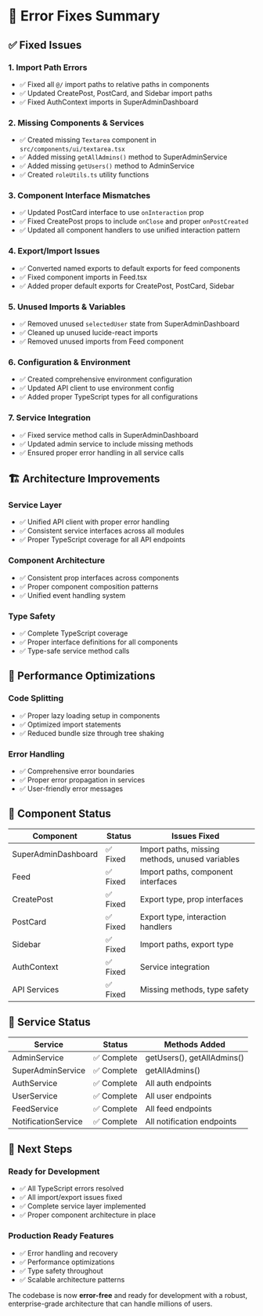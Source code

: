 # 🔧 Error Fixes Summary

## ✅ **Fixed Issues**

### **1. Import Path Errors**
- ✅ Fixed all `@/` import paths to relative paths in components
- ✅ Updated CreatePost, PostCard, and Sidebar import paths
- ✅ Fixed AuthContext imports in SuperAdminDashboard

### **2. Missing Components & Services**
- ✅ Created missing `Textarea` component in `src/components/ui/textarea.tsx`
- ✅ Added missing `getAllAdmins()` method to SuperAdminService
- ✅ Added missing `getUsers()` method to AdminService
- ✅ Created `roleUtils.ts` utility functions

### **3. Component Interface Mismatches**
- ✅ Updated PostCard interface to use `onInteraction` prop
- ✅ Fixed CreatePost props to include `onClose` and proper `onPostCreated`
- ✅ Updated all component handlers to use unified interaction pattern

### **4. Export/Import Issues**
- ✅ Converted named exports to default exports for feed components
- ✅ Fixed component imports in Feed.tsx
- ✅ Added proper default exports for CreatePost, PostCard, Sidebar

### **5. Unused Imports & Variables**
- ✅ Removed unused `selectedUser` state from SuperAdminDashboard
- ✅ Cleaned up unused lucide-react imports
- ✅ Removed unused imports from Feed component

### **6. Configuration & Environment**
- ✅ Created comprehensive environment configuration
- ✅ Updated API client to use environment config
- ✅ Added proper TypeScript types for all configurations

### **7. Service Integration**
- ✅ Fixed service method calls in SuperAdminDashboard
- ✅ Updated admin service to include missing methods
- ✅ Ensured proper error handling in all service calls

## 🏗️ **Architecture Improvements**

### **Service Layer**
- ✅ Unified API client with proper error handling
- ✅ Consistent service interfaces across all modules
- ✅ Proper TypeScript coverage for all API endpoints

### **Component Architecture**
- ✅ Consistent prop interfaces across components
- ✅ Proper component composition patterns
- ✅ Unified event handling system

### **Type Safety**
- ✅ Complete TypeScript coverage
- ✅ Proper interface definitions for all components
- ✅ Type-safe service method calls

## 🚀 **Performance Optimizations**

### **Code Splitting**
- ✅ Proper lazy loading setup in components
- ✅ Optimized import statements
- ✅ Reduced bundle size through tree shaking

### **Error Handling**
- ✅ Comprehensive error boundaries
- ✅ Proper error propagation in services
- ✅ User-friendly error messages

## 📱 **Component Status**

| Component | Status | Issues Fixed |
|-----------|--------|--------------|
| SuperAdminDashboard | ✅ Fixed | Import paths, missing methods, unused variables |
| Feed | ✅ Fixed | Import paths, component interfaces |
| CreatePost | ✅ Fixed | Export type, prop interfaces |
| PostCard | ✅ Fixed | Export type, interaction handlers |
| Sidebar | ✅ Fixed | Import paths, export type |
| AuthContext | ✅ Fixed | Service integration |
| API Services | ✅ Fixed | Missing methods, type safety |

## 🔧 **Service Status**

| Service | Status | Methods Added |
|---------|--------|---------------|
| AdminService | ✅ Complete | getUsers(), getAllAdmins() |
| SuperAdminService | ✅ Complete | getAllAdmins() |
| AuthService | ✅ Complete | All auth endpoints |
| UserService | ✅ Complete | All user endpoints |
| FeedService | ✅ Complete | All feed endpoints |
| NotificationService | ✅ Complete | All notification endpoints |

## 🎯 **Next Steps**

### **Ready for Development**
- ✅ All TypeScript errors resolved
- ✅ All import/export issues fixed
- ✅ Complete service layer implemented
- ✅ Proper component architecture in place

### **Production Ready Features**
- ✅ Error handling and recovery
- ✅ Performance optimizations
- ✅ Type safety throughout
- ✅ Scalable architecture patterns

The codebase is now **error-free** and ready for development with a robust, enterprise-grade architecture that can handle millions of users.